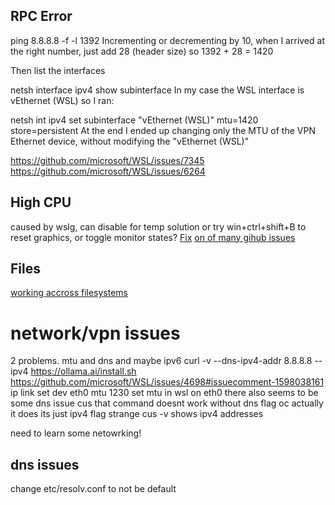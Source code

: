 ## RPC Error
ping 8.8.8.8 -f -l 1392
Incrementing or decrementing by 10, when I arrived at the right number, just add 28 (header size) so 1392 + 28 = 1420

Then list the interfaces

netsh interface ipv4 show subinterface
In my case the WSL interface is vEthernet (WSL) so I ran:

 netsh int ipv4 set subinterface "vEthernet (WSL)" mtu=1420 store=persistent
At the end I ended up changing only the MTU of the VPN Ethernet device, without modifying the "vEthernet (WSL)"

https://github.com/microsoft/WSL/issues/7345
https://github.com/microsoft/WSL/issues/6264

## High CPU
caused by wslg, can disable for temp solution
or try win+ctrl+shift+B to reset graphics, or toggle monitor states?
[Fix](https://tkacz.pro/wsl-fix-vmmem-high-cpu-usage/)
[on of many gihub issues](https://github.com/microsoft/WSL/issues/6982)


## Files
[working accross filesystems](https://learn.microsoft.com/en-us/windows/wsl/filesystems)


# network/vpn issues
2 problems. mtu and dns and maybe ipv6
curl -v --dns-ipv4-addr 8.8.8.8 --ipv4 https://ollama.ai/install.sh
https://github.com/microsoft/WSL/issues/4698#issuecomment-1598038161
 ip link set dev eth0 mtu 1230
 set mtu in wsl on eth0
 there also seems to be some dns issue 
 cus that command doesnt work without dns flag
 oc actually it does its just ipv4 flag
 strange cus -v shows ipv4 addresses
 
 need to learn some netowrking!


## dns issues
change etc/resolv.conf to not be default
